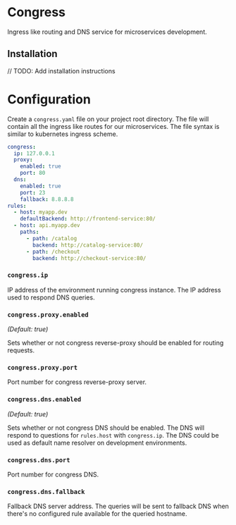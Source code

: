 # Congress

Ingress like routing and DNS service for microservices development.

## Installation

// TODO: Add installation instructions

# Configuration

Create a `congress.yaml` file on your project root directory. The file will
contain all the ingress like routes for our microservices. The file syntax
is similar to kubernetes ingress scheme.

```yaml
congress:
  ip: 127.0.0.1
  proxy:
    enabled: true
    port: 80
  dns:
    enabled: true
    port: 23
    fallback: 8.8.8.8
rules:
  - host: myapp.dev
    defaultBackend: http://frontend-service:80/
  - host: api.myapp.dev
    paths:
      - path: /catalog
        backend: http://catalog-service:80/
      - path: /checkout
        backend: http://checkout-service:80/
```

### `congress.ip`

IP address of the environment running congress instance. The IP address used to
respond DNS queries.

### `congress.proxy.enabled`

_(Default: true)_

Sets whether or not congress reverse-proxy should be enabled for routing
requests.

### `congress.proxy.port`

Port number for congress reverse-proxy server.

### `congress.dns.enabled`

_(Default: true)_

Sets whether or not congress DNS should be enabled. The DNS will respond to
questions for `rules.host` with `congress.ip`. The DNS could be used as default
name resolver on development environments.

### `congress.dns.port`

Port number for congress DNS.

### `congress.dns.fallback`

Fallback DNS server address. The queries will be sent to fallback DNS when
there's no configured rule available for the queried hostname.

